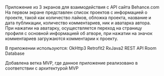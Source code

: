 Приложение из 3 экранов для взаимодействия с API сайта Behance.com
На первом экране представлен список проектов с информацией о проекте,
такой как количество лайков, обложка проекта, название и дата публикации,
количество комментариев, ник и аватарка автора. При нажатии на аватарку, 
осуществляется переход на страницу профиля с основной информацией об атворе,
при нажатии на значок комментариев загружаются комментарии к проекту.

В приложении используются: 
OkHttp3
Retrofit2
RxJava2
REST API
Room Database

Добавлена ветка MVP, где данное приложение реализовано в соответствии с архитектурой MVP
